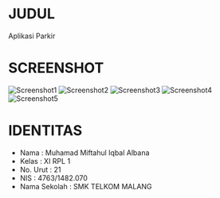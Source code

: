 # JUDUL
  Aplikasi Parkir

# SCREENSHOT
![Screenshot1](https://s30.postimg.org/dqlyr78yl/Buat_Project_Parkir_Sederhana.jpg)
![Screenshot2](https://s30.postimg.org/7e6thd5wd/Hasil_Program_Parkir_Sederhana.jpg)
![Screenshot3](https://s30.postimg.org/t1vrrt6al/Membuat_Frame_Baru.jpg)
![Screenshot4](https://s30.postimg.org/qypxxvvvh/New_Class_Program_sederhana.jpg)
![Screenshot5](https://s30.postimg.org/g0eofp7a5/New_Frame_Parkir_Sederhana.jpg)

# IDENTITAS
- Nama         : Muhamad Miftahul Iqbal Albana
- Kelas        : XI RPL 1
- No. Urut     : 21
- NIS          : 4763/1482.070
- Nama Sekolah : SMK TELKOM MALANG
